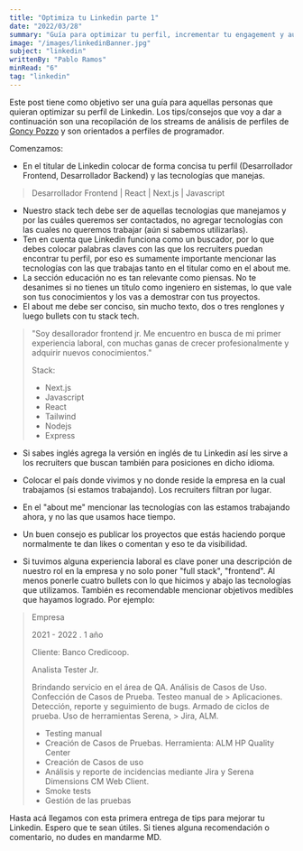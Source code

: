 ```yaml
---
title: "Optimiza tu Linkedin parte 1"
date: "2022/03/28"
summary: "Guía para optimizar tu perfil, incrementar tu engagement y aumentar las chances de conseguir una entrevista laboral"
image: "/images/linkedinBanner.jpg"
subject: "linkedin"
writtenBy: "Pablo Ramos"
minRead: "6"
tag: "linkedin"
---
```


Este post tiene como objetivo ser una guía para aquellas personas que quieran optimizar su perfil de Linkedin. Los tips/consejos que voy a dar a continuación son una recopilación de los streams de análisis de perfiles de [Goncy Pozzo](https://twitch.tv/goncypozzo) y son orientados a perfiles de programador.

Comenzamos:

- En el titular de Linkedin colocar de forma concisa tu perfil (Desarrollador Frontend, Desarrollador Backend) y las tecnologías que manejas.
> Desarrollador Frontend | React | Next.js | Javascript
- Nuestro stack tech debe ser de aquellas tecnologias que manejamos y por las cuáles queremos ser contactados, no agregar tecnologías con las cuales no queremos trabajar (aún si sabemos utilizarlas).
- Ten en cuenta que Linkedin funciona como un buscador, por lo que debes colocar palabras claves con las que los recruiters puedan encontrar tu perfil, por eso es sumamente importante mencionar las tecnologías con las que trabajas tanto en el titular como en el about me.
- La sección educación no es tan relevante como piensas. No te desanimes si no tienes un título como ingeniero en sistemas, lo que vale son tus conocimientos y los vas a demostrar con tus proyectos.
- El about me debe ser conciso, sin mucho texto, dos o tres renglones y luego bullets con tu stack tech.


> "Soy desallorador frontend jr. Me encuentro en busca de mi primer experiencia laboral, con muchas ganas de crecer profesionalmente y adquirir nuevos conocimientos."
> 
> Stack:
> - Next.js
> - Javascript
> - React
> - Tailwind
> - Nodejs
> - Express


- Si sabes inglés agrega la versión en inglés de tu Linkedin así les sirve a los recruiters que buscan también para posiciones en dicho idioma.
- Colocar el país donde vivimos y no donde reside la empresa en la cual trabajamos (si estamos trabajando). Los recruiters filtran por lugar.
- En el "about me" mencionar las tecnologías con las estamos trabajando ahora, y no las que usamos hace tiempo.
- Un buen consejo es publicar los proyectos que estás haciendo porque normalmente te dan likes o comentan y eso te da visibilidad.

- Si tuvimos alguna experiencia laboral es clave poner una descripción de nuestro rol en la empresa y no solo poner "full stack", "frontend". Al menos ponerle cuatro bullets con lo que hicimos y abajo las tecnologías que utilizamos. También es recomendable mencionar objetivos medibles que hayamos logrado. Por ejemplo:

> Empresa 
> 
> 2021 - 2022 . 1 año
> 
> Cliente: Banco Credicoop.
> 
> Analista Tester Jr.
> 
> Brindando servicio en el área de QA. Análisis de Casos de Uso. Confección de Casos de Prueba. Testeo manual de > Aplicaciones. Detección, reporte y seguimiento de bugs. Armado de ciclos de prueba. Uso de herramientas Serena, > Jira, ALM.
> 
> - Testing manual
> - Creación de Casos de Pruebas. Herramienta: ALM HP Quality Center
> - Creación de Casos de uso
> - Análisis y reporte de incidencias mediante Jira y Serena Dimensions CM Web Client.
> - Smoke tests
> - Gestión de las pruebas

Hasta acá llegamos con esta primera entrega de tips para mejorar tu Linkedin. Espero que te sean útiles. Si tienes alguna recomendación o comentario, no dudes en mandarme MD.
